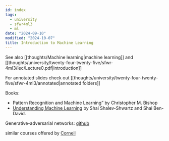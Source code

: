 ```yaml
---
id: index
tags:
  - university
  - sfwr4ml3
  - ml
date: "2024-09-10"
modified: "2024-10-07"
title: Introduction to Machine Learning
---
```


See also [[thoughts/Machine learning|machine learning]] and [[thoughts/university/twenty-four-twenty-five/sfwr-4ml3/lec/Lecture0.pdf|introduction]]

For annotated slides check out [[thoughts/university/twenty-four-twenty-five/sfwr-4ml3/annotated|annotated folders]]

Books:

- Pattern Recognition and Machine Learning” by Christopher M. Bishop
- [Understanding Machine Learning](https://www.cs.huji.ac.il/~shais/UnderstandingMachineLearning/understanding-machine-learning-theory-algorithms.pdf) by Shai Shalev-Shwartz and Shai Ben-David.

Generative-adversarial networks: [github](https://github.com/junyanz/pytorch-CycleGAN-and-pix2pix)

similar courses offered by [Cornell](https://www.cs.cornell.edu/courses/cs4780/2024sp/)
